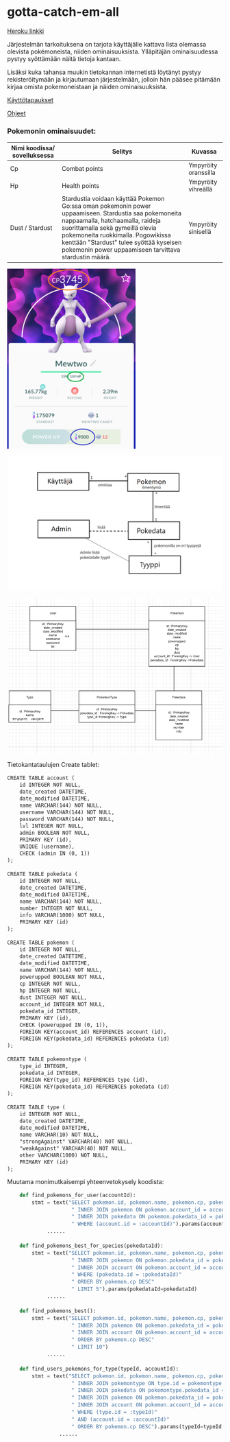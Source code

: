# gotta-catch-em-all

[Heroku linkki](https://pogowiki.herokuapp.com/ "pogowiki")

Järjestelmän tarkoituksena on tarjota käyttäjälle kattava lista olemassa olevista pokémoneista, niiden ominaisuuksista. Ylläpitäjän ominaisuudessa pystyy syöttämään näitä tietoja kantaan.

Lisäksi kuka tahansa muukin tietokannan internetistä löytänyt pystyy rekisteröitymään ja kirjautumaan järjestelmään, jolloin hän pääsee pitämään kirjaa omista pokemoneistaan ja näiden ominaisuuksista.

[Käyttötapaukset](https://github.com/minkamanki/gotta-catch-em-all/blob/master/documentation/userStoryt.md "Käyttötapaukset")

[Ohjeet](https://github.com/minkamanki/gotta-catch-em-all/blob/master/documentation/Ohjeet.md "Ohjeet")

### Pokemonin ominaisuudet:
|Nimi koodissa/ sovelluksessa|Selitys|Kuvassa|
|-|-|-|
|Cp | Combat points | Ympyröity oranssilla|
|Hp | Health points | Ympyröity vihreällä |
|Dust / Stardust | Stardustia voidaan käyttää Pokemon Go:ssa oman pokemonin power uppaamiseen. Stardustia saa pokemoneita nappaamalla, hatchaamalla, raideja suorittamalla sekä gymeillä olevia pokemoneita ruokkimalla. Pogowikissa kenttään "Stardust" tulee syöttää kyseisen pokemonin power uppaamiseen tarvittava stardustin määrä. | Ympyröity sinisellä|

<img src="https://github.com/minkamanki/gotta-catch-em-all/blob/master/documentation/esimerkkipokemon.png" width="300">


![luokkakaavio](https://github.com/minkamanki/gotta-catch-em-all/blob/master/documentation/AlkuviikkojenLuokkakaavio.png)

![tietokantakaavio](https://github.com/minkamanki/gotta-catch-em-all/blob/master/documentation/Loppuviikkojentietokantakaavio.png)

Tietokantataulujen Create tablet:
```sqlite3
CREATE TABLE account (
	id INTEGER NOT NULL, 
	date_created DATETIME, 
	date_modified DATETIME, 
	name VARCHAR(144) NOT NULL, 
	username VARCHAR(144) NOT NULL, 
	password VARCHAR(144) NOT NULL, 
	lvl INTEGER NOT NULL, 
	admin BOOLEAN NOT NULL, 
	PRIMARY KEY (id), 
	UNIQUE (username), 
	CHECK (admin IN (0, 1))
);

CREATE TABLE pokedata (
	id INTEGER NOT NULL, 
	date_created DATETIME, 
	date_modified DATETIME, 
	name VARCHAR(144) NOT NULL, 
	number INTEGER NOT NULL, 
	info VARCHAR(1000) NOT NULL, 
	PRIMARY KEY (id)
);

CREATE TABLE pokemon (
	id INTEGER NOT NULL, 
	date_created DATETIME, 
	date_modified DATETIME, 
	name VARCHAR(144) NOT NULL, 
	powerupped BOOLEAN NOT NULL, 
	cp INTEGER NOT NULL, 
	hp INTEGER NOT NULL, 
	dust INTEGER NOT NULL, 
	account_id INTEGER NOT NULL, 
	pokedata_id INTEGER, 
	PRIMARY KEY (id), 
	CHECK (powerupped IN (0, 1)), 
	FOREIGN KEY(account_id) REFERENCES account (id), 
	FOREIGN KEY(pokedata_id) REFERENCES pokedata (id)
);

CREATE TABLE pokemontype (
	type_id INTEGER, 
	pokedata_id INTEGER, 
	FOREIGN KEY(type_id) REFERENCES type (id), 
	FOREIGN KEY(pokedata_id) REFERENCES pokedata (id)
);

CREATE TABLE type (
	id INTEGER NOT NULL, 
	date_created DATETIME, 
	date_modified DATETIME, 
	name VARCHAR(10) NOT NULL, 
	"strongAgainst" VARCHAR(40) NOT NULL, 
	"weakAgainst" VARCHAR(40) NOT NULL, 
	other VARCHAR(1000) NOT NULL, 
	PRIMARY KEY (id)
);
```
Muutama monimutkaisempi yhteenvetokysely koodista:
```python 
    def find_pokemons_for_user(accountId):
        stmt = text("SELECT pokemon.id, pokemon.name, pokemon.cp, pokemon.hp, pokemon.powerupped, pokedata.name FROM account"
                     " INNER JOIN pokemon ON pokemon.account_id = account.id"
                     " INNER JOIN pokedata ON pokemon.pokedata_id = pokedata.id"
                     " WHERE (account.id = :accountId)").params(accountId=accountId)
		     ......
		     
    def find_pokemons_best_for_species(pokedataId):
        stmt = text("SELECT pokemon.id, pokemon.name, pokemon.cp, pokemon.hp, pokemon.powerupped, account.username FROM pokedata"
                     " INNER JOIN pokemon ON pokemon.pokedata_id = pokedata.id"
                     " INNER JOIN account ON pokemon.account_id = account.id"
                     " WHERE (pokedata.id = :pokedataId)"
                     " ORDER BY pokemon.cp DESC"
                     " LIMIT 5").params(pokedataId=pokedataId)
		     ......
		    
    def find_pokemons_best():
        stmt = text("SELECT pokemon.id, pokemon.name, pokemon.cp, pokemon.hp, pokemon.powerupped, account.username, pokedata.name FROM pokedata"
                     " INNER JOIN pokemon ON pokemon.pokedata_id = pokedata.id"
                     " INNER JOIN account ON pokemon.account_id = account.id"
                     " ORDER BY pokemon.cp DESC"
                     " LIMIT 10")	
		     ......
		     
    def find_users_pokemons_for_type(typeId, accountId):
        stmt = text("SELECT pokemon.id, pokemon.name, pokemon.cp, pokemon.hp, pokemon.powerupped, pokedata.name FROM type"
                     " INNER JOIN pokemontype ON type.id = pokemontype.type_id"
                     " INNER JOIN pokedata ON pokemontype.pokedata_id = pokedata.id"
                     " INNER JOIN pokemon ON pokemon.pokedata_id = pokedata.id"
                     " INNER JOIN account ON pokemon.account_id = account.id"                     
                     " WHERE (type.id = :typeId)"
                     " AND (account.id = :accountId)"
                     " ORDER BY pokemon.cp DESC").params(typeId=typeId, accountId=accountId)
        	     ......	     
		    
```
